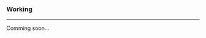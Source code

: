 ### Working


--------------------------------------------------------------------------------------------------------------------------------------------------------------------------------------------------------------------------------------------------------------------------------------------

Comming soon...